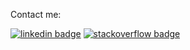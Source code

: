 
Contact me:

[![linkedin badge](https://img.shields.io/badge/linkedin-blue?style=flat-square&logo=linkedin)](https://www.linkedin.com/in/marcos-martínez-uy/)
[![stackoverflow badge](https://img.shields.io/badge/stackoverflow-red?style=flat-square&logo=stackoverflow)](https://es.stackoverflow.com/users/4163/marcos-martínez)




